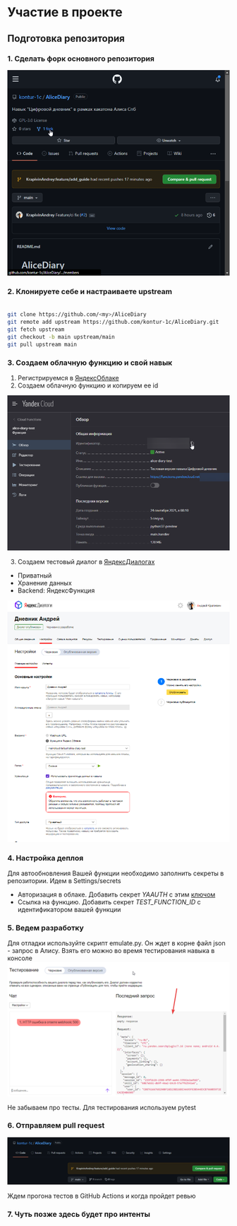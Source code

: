 # Участие в проекте

## Подготовка репозитория

### 1. Сделать форк основного репозитория

![img.png](img.png)

### 2. Клонируете себе и настраиваете upstream

```bash

git clone https://github.com/<my>/AliceDiary
git remote add upstream https://github.com/kontur-1c/AliceDiary.git
git fetch upstream
git checkout -b main upstream/main
git pull upstream main
```

### 3. Создаем облачную функцию и свой навык

1. Регистрируемся в [ЯндексОблаке](https://console.cloud.yandex.ru/)
2. Создаем облачную функцию и копируем ее id

![img_1.png](img_1.png)

3. Создаем тестовый диалог в [ЯндексДиалогах](https://dialogs.yandex.ru/developer/skills)
+ Приватный
+ Хранение данных
+ Backend: ЯндексФункция

![img_2.png](img_2.png)

### 4. Настройка деплоя

Для автообновления Вашей функции необходимо заполнить секреты в репозитории.
Идем в Settings/secrets

+ Авторизация в облаке. Добавить секрет *YAAUTH* с этим [ключом](https://oauth.yandex.ru/authorize?response_type=token&client_id=1a6990aa636648e9b2ef855fa7bec2fb)
+ Ссылка на функцию. Добавить секрет *TEST_FUNCTION_ID* с идентификатором вашей функции

### 5. Ведем разработку

Для отладки используйте скрипт emulate.py. Он ждет в корне файл json - запрос в Алису.
Взять его можно во время тестирования навыка в консоле
![img_3.png](img_3.png)

Не забываем про тесты. Для тестирования используем pytest

### 6. Отправляем pull request

![img_4.png](img_4.png)

Ждем прогона тестов в GitHub Actions и когда пройдет ревью

### 7. Чуть позже здесь будет про интенты
